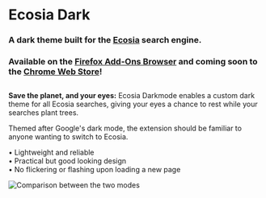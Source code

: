 # Ecosia Dark
### A dark theme built for the [Ecosia](https://info.ecosia.org/) search engine.

### Available on the [Firefox Add-Ons Browser](https://addons.mozilla.org/en-US/firefox/addon/ecosia_dark/) and coming soon to the [Chrome Web Store](#coming_soon!)! 

##

**Save the planet, and your eyes:** Ecosia Darkmode enables a custom dark theme for all Ecosia searches, giving your eyes a chance to rest while your searches plant trees.

Themed after Google's dark mode, the extension should be familiar to anyone wanting to switch to Ecosia.

• Lightweight and reliable </br>
• Practical but good looking design</br>
• No flickering or flashing upon loading a new page</br>

![Comparison between the two modes](https://media.discordapp.net/attachments/590667063165583409/941521092458209280/unknown.png)
